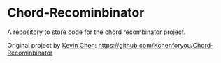 # Chord-Recominbinator
A repository to store code for the chord recombinator project.

Original project by [Kevin Chen](https://github.com/Kchenforyou): https://github.com/Kchenforyou/Chord-Recominbinator
